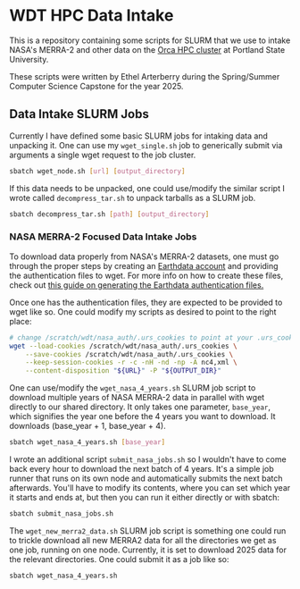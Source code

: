 # WDT HPC Data Intake

This is a repository containing some scripts for SLURM that we use to intake
NASA's MERRA-2 and other data on the [Orca HPC cluster](https://orca.pdx.edu) at
Portland State University.

These scripts were written by Ethel Arterberry during the Spring/Summer Computer
Science Capstone for the year 2025.

## Data Intake SLURM Jobs

Currently I have defined some basic SLURM jobs for intaking data and unpacking
it. One can use my `wget_single.sh` job to generically submit via arguments a
single wget request to the job cluster.

```bash
sbatch wget_node.sh [url] [output_directory]
```

If this data needs to be unpacked, one could use/modify the similar script I
wrote called `decompress_tar.sh` to unpack tarballs as a SLURM job.

```sh
sbatch decompress_tar.sh [path] [output_directory]
``` 

### NASA MERRA-2 Focused Data Intake Jobs

To download data properly from NASA's MERRA-2 datasets, one must go through the
proper steps by creating an [Earthdata account](https://urs.earthdata.nasa.gov)
and providing the authentication files to wget. For more info on how to create
these files, check out [this guide on generating the Earthdata authentication
files.](https://disc.gsfc.nasa.gov/information/howto?title=How%20to%20Generate%20Earthdata%20Prerequisite%20Files)

Once one has the authentication files, they are expected to be provided to wget
like so. One could modify my scripts as desired to point to the right place:

```sh
# change /scratch/wdt/nasa_auth/.urs_cookies to point at your .urs_cookies file
wget --load-cookies /scratch/wdt/nasa_auth/.urs_cookies \
    --save-cookies /scratch/wdt/nasa_auth/.urs_cookies \
    --keep-session-cookies -r -c -nH -nd -np -A nc4,xml \
    --content-disposition "${URL}" -P "${OUTPUT_DIR}"
```

One can use/modify the `wget_nasa_4_years.sh` SLURM job script to download
multiple years of NASA MERRA-2 data in parallel with wget directly to our shared
directory. It only takes one parameter, `base_year`, which signifies the year
one before the 4 years you want to download. It downloads (base_year + 1,
base_year + 4).

```sh
sbatch wget_nasa_4_years.sh [base_year]
```

I wrote an additional script `submit_nasa_jobs.sh` so I wouldn't have to come
back every hour to download the next batch of 4 years. It's a simple job runner
that runs on its own node and automatically submits the next batch afterwards.
You'll have to modify its contents, where you can set which year it starts and
ends at, but then you can run it either directly or with sbatch:

```bash
sbatch submit_nasa_jobs.sh
```

The `wget_new_merra2_data.sh` SLURM job script is something one could run to
trickle download all new MERRA2 data for all the directories we get as one job,
running on one node. Currently, it is set to download 2025 data for the relevant
directories. One could submit it as a job like so:

```sh
sbatch wget_nasa_4_years.sh
```
